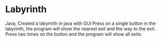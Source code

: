 # Labyrinth
Java, Created a labyrinth in java with GUI
Press on a single button in the labyrinth, the program will show the nearest exit and the way to the exit. Press two times on the button and the program will show all exits.
